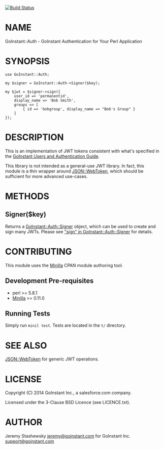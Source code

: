 [![Build Status](https://travis-ci.org/goinstant/p5-goinstant-auth.png?branch=master)](https://travis-ci.org/goinstant/p5-goinstant-auth)
# NAME

GoInstant::Auth - GoInstant Authentication for Your Perl Application

# SYNOPSIS

    use GoInstant::Auth;

    my $signer = GoInstant::Auth->Signer($key);

    my $jwt = $signer->sign({
        user_id => 'permanentid',
        display_name => 'Bob Smith',
        groups => [
            { id => 'bobgroup', display_name => "Bob's Group" }
        ]
    });

# DESCRIPTION

This is an implementation of JWT tokens consistent with what's specified in the
[GoInstant Users and Authentication Guide](https://developers.goinstant.com/v1/guides/users_and_authentication.html).

This library is not intended as a general-use JWT library.  In fact, this
module is a thin wrapper around [JSON::WebToken](https://metacpan.org/pod/JSON::WebToken), which should be sufficient
for more advanced use-cases.

# METHODS

## Signer($key)

Returns a [GoInstant::Auth::Signer](https://metacpan.org/pod/GoInstant::Auth::Signer) object, which can be used to create and sign many JWTs.  Please see ["sign" in GoInstant::Auth::Signer](https://metacpan.org/pod/GoInstant::Auth::Signer#sign) for details.

# CONTRIBUTING

This module uses the [Minilla](https://metacpan.org/pod/Minilla) CPAN module authoring tool.

## Development Pre-requisites

- perl >= 5.8.1
- [Minilla](https://metacpan.org/pod/Minilla) >= 0.11.0

## Running Tests

Simply run `minil test`.  Tests are located in the `t/` directory.

# SEE ALSO

[JSON::WebToken](https://metacpan.org/pod/JSON::WebToken) for generic JWT operations.

# LICENSE

Copyright (C) 2014 GoInstant Inc., a salesforce.com company.

Licensed under the 3-Clause BSD Licence (see LICENCE.txt).

# AUTHOR

Jeremy Stashewsky <jeremy@goinstant.com> for GoInstant Inc. <support@goinstant.com>
